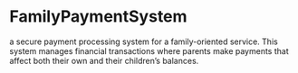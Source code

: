 # FamilyPaymentSystem
a secure payment processing system for a family-oriented service. This system manages financial transactions where parents make payments that affect both their own and their children’s balances.
